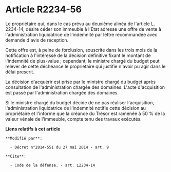 # Article R2234-56

Le propriétaire qui, dans le cas prévu au deuxième alinéa de l'article L. 2234-14, désire céder son immeuble à l'Etat adresse
une offre de vente à l'administration liquidatrice de l'indemnité par lettre recommandée avec demande d'avis de réception. 

Cette offre est, à peine de forclusion, souscrite dans les trois mois de la notification à l'intéressé de la décision
définitive fixant le montant de l'indemnité de plus-value ; cependant, le ministre chargé du budget peut relever de cette
déchéance le propriétaire qui justifie n'avoir pu agir dans le délai prescrit. 

La décision d'acquérir est prise par le ministre chargé du budget après consultation de l'administration chargée des
domaines. L'acte d'acquisition est passé par l'administration chargée des domaines. 

Si le ministre chargé du budget décide de ne pas réaliser l'acquisition, l'administration liquidatrice de l'indemnité notifie
cette décision au propriétaire et l'informe que la créance du Trésor est ramenée à 50 % de la valeur vénale de l'immeuble,
compte tenu des travaux exécutés.

**Liens relatifs à cet article**

	**Modifié par**:

	  - Décret n°2014-551 du 27 mai 2014 - art. 9

	**Cite**:

	  - Code de la défense. - art. L2234-14
